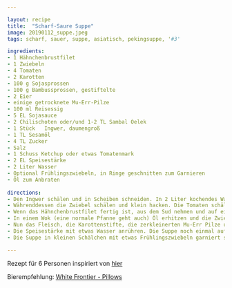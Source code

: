 ```yaml
---

layout: recipe
title:  "Scharf-Saure Suppe"
image: 20190112_suppe.jpeg
tags: scharf, sauer, suppe, asiatisch, pekingsuppe, '#3'

ingredients:
- 1 Hähnchenbrustfilet
- 1 Zwiebeln
- 4 Tomaten
- 2 Karotten
- 100 g Sojasprossen
- 100 g Bambussprossen, gestiftelte
- 2 Eier
- einige getrocknete Mu-Err-Pilze
- 100 ml Reisessig
- 5 EL Sojasauce
- 2 Chilischoten oder/und 1-2 TL Sambal Oelek
- 1 Stück	Ingwer, daumengroß
- 1 TL Sesamöl
- 4 TL Zucker
- Salz
- 1 Schuss Ketchup oder etwas Tomatenmark
- 2 EL Speisestärke
- 2 Liter Wasser
- Optional Frühlingszwiebeln, in Ringe geschnitten zum Garnieren
- Öl zum Anbraten
 
directions:
- Den Ingwer schälen und in Scheiben schneiden. In 2 Liter kochendes Wasser geben und dabei etwas salzen. Das Hähnchenbrustfilet auch zugeben und eine gute halbe Stunde gar köcheln lassen. 
- Währenddessen die Zwiebel schälen und klein hacken. Die Tomaten schälen und in kleine Würfel schneiden. Die Sojasprossen etwas zerkleinern. Die Karotten schälen und in Stifte schneiden. Die Mu-Err-Pilze in lauwarmem Wasser einlegen und quellen lassen, dabei mehrmals das Wasser wechseln.
- Wenn das Hähnchenbrustfilet fertig ist, aus dem Sud nehmen und auf einem Brett mit einer Gabel "zerreißen" (so klein wie möglich). Den Ingwer nun auch aus dem Sud entfernen.
- In einem Wok (eine normale Pfanne geht auch) Öl erhitzen und die Zwiebeln darin anschwitzen. Dann die Sojasprossen und anschließend die Tomatenwürfel zugeben. Den Ketchup oder etwas Tomatenmark hinzu geben. Evtl. etwas Wasser beigeben, falls die Masse zu dick wird. Nun die Chilischoten und/oder Sambal Oelek (je nach gewünschter Schärfe zwischen 1 bis 2 TL – nachwürzen kann man immer noch) dazu geben und salzen. Die Masse etwas köcheln lassen und dann in den Ingwersud geben.
- Nun das Fleisch, die Karottenstifte, die zerkleinerten Mu-Err Pilze und die Bambussprossen mit in die Brühe geben. Mit Sojasauce gut würzen. Den Essig und den Zucker auch zufügen. Es muss ein guter süß-sauer Geschmack entstehen - wer es intensiver will, muss noch mehr Essig und Zucker zugeben.
- Die Speisestärke mit etwas Wasser anrühren. Die Suppe noch einmal aufkochen lassen und mit der Stärke abbinden. In einer Schale nun die Eier verquirlen und unter ständigem Rühren in die Suppe geben, dadurch entsteht der weiße Eierflaum. Am Schluss noch mit Sesamöl abschmecken - aber nicht mehr als 1 TL davon, da das Sesamöl einen starken Eigengeschmack hat.
- Die Suppe in kleinen Schälchen mit etwas Frühlingszwiebeln garniert servieren. 

---
```


Rezept für 6 Personen inspiriert von [hier](https://www.chefkoch.de/rezepte/1038391208936958/Pekingsuppe.html)

Bierempfehlung: [White Frontier - Pillows](http://www.whitefrontier.ch/beer/pillows)
